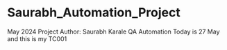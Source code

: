 # Saurabh_Automation_Project
May 2024 Project
Author: Saurabh Karale QA Automation
Today is 27 May and this is my TC001
